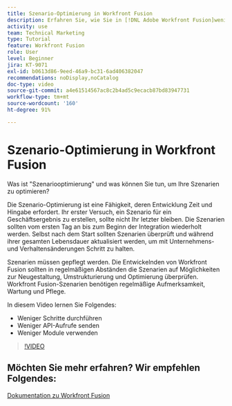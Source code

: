 ```yaml
---
title: Szenario-Optimierung in Workfront Fusion
description: Erfahren Sie, wie Sie in [!DNL Adobe Workfront Fusion]weniger Schritte durchführen, weniger API-Aufrufe senden und weniger Module verwenden können.
activity: use
team: Technical Marketing
type: Tutorial
feature: Workfront Fusion
role: User
level: Beginner
jira: KT-9071
exl-id: b0613d86-9eed-46a9-bc31-6ad406382047
recommendations: noDisplay,noCatalog
doc-type: video
source-git-commit: a4e61514567ac8c2b4ad5c9ecacb87bd83947731
workflow-type: tm+mt
source-wordcount: '160'
ht-degree: 91%

---
```


# Szenario-Optimierung in Workfront Fusion

Was ist &quot;Szenariooptimierung&quot; und was können Sie tun, um Ihre Szenarien zu optimieren?

Die Szenario-Optimierung ist eine Fähigkeit, deren Entwicklung Zeit und Hingabe erfordert. Ihr erster Versuch, ein Szenario für ein Geschäftsergebnis zu erstellen, sollte nicht Ihr letzter bleiben. Die Szenarien sollten vom ersten Tag an bis zum Beginn der Integration wiederholt werden. Selbst nach dem Start sollten Szenarien überprüft und während ihrer gesamten Lebensdauer aktualisiert werden, um mit Unternehmens- und Verhaltensänderungen Schritt zu halten.

Szenarien müssen gepflegt werden. Die Entwickelnden von Workfront Fusion sollten in regelmäßigen Abständen die Szenarien auf Möglichkeiten zur Neugestaltung, Umstrukturierung und Optimierung überprüfen. Workfront Fusion-Szenarien benötigen regelmäßige Aufmerksamkeit, Wartung und Pflege.

In diesem Video lernen Sie Folgendes:

* Weniger Schritte durchführen
* Weniger API-Aufrufe senden
* Weniger Module verwenden

>[!VIDEO](https://video.tv.adobe.com/v/335313/?quality=12&learn=on)

## Möchten Sie mehr erfahren? Wir empfehlen Folgendes:

[Dokumentation zu Workfront Fusion](https://experienceleague.adobe.com/docs/workfront/using/adobe-workfront-fusion/workfront-fusion-2.html?lang=de)
